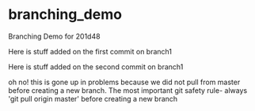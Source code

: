 # branching_demo
Branching Demo for 201d48

Here is stuff added on the first commit on branch1

Here is stuff added on the second commit on branch1

oh no! this is gone up in problems because we did not pull from master before creating a new branch. The most important git safety rule- always 'git pull origin master' before creating a new branch